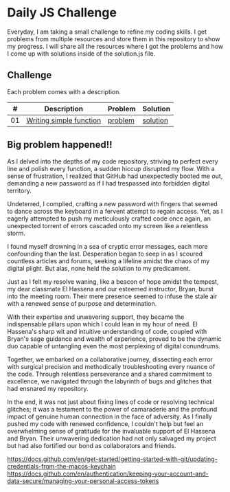 # Daily JS Challenge
Everyday, I am taking a small challenge to refine my coding skills. I get problems from multiple resources and store them in this repository to show my progress. 
I will share all the resources where I got the problems and how I come up with solutions inside of the solution.js file. 

## Challenge
Each problem comes with a description. 

|  # | Description               | Problem                              | Solution                               |
|----|---------------------------|--------------------------------------|----------------------------------------|
| 01 | [Writing simple function]() | [problem](problem_01.js) | [solution](solution_01.js) |

## Big problem happened!!
As I delved into the depths of my code repository, striving to perfect every line and polish every function, a sudden hiccup disrupted my flow. With a sense of frustration, I realized that GitHub had unexpectedly booted me out, demanding a new password as if I had trespassed into forbidden digital territory.

Undeterred, I complied, crafting a new password with fingers that seemed to dance across the keyboard in a fervent attempt to regain access. Yet, as I eagerly attempted to push my meticulously crafted code once again, an unexpected torrent of errors cascaded onto my screen like a relentless storm.

I found myself drowning in a sea of cryptic error messages, each more confounding than the last. Desperation began to seep in as I scoured countless articles and forums, seeking a lifeline amidst the chaos of my digital plight. But alas, none held the solution to my predicament.

Just as I felt my resolve waning, like a beacon of hope amidst the tempest, my dear classmate El Hassena and our esteemed instructor, Bryan, burst into the meeting room. Their mere presence seemed to infuse the stale air with a renewed sense of purpose and determination.

With their expertise and unwavering support, they became the indispensable pillars upon which I could lean in my hour of need. El Hassena's sharp wit and intuitive understanding of code, coupled with Bryan's sage guidance and wealth of experience, proved to be the dynamic duo capable of untangling even the most perplexing of digital conundrums.

Together, we embarked on a collaborative journey, dissecting each error with surgical precision and methodically troubleshooting every nuance of the code. Through relentless perseverance and a shared commitment to excellence, we navigated through the labyrinth of bugs and glitches that had ensnared my repository.

In the end, it was not just about fixing lines of code or resolving technical glitches; it was a testament to the power of camaraderie and the profound impact of genuine human connection in the face of adversity. As I finally pushed my code with renewed confidence, I couldn't help but feel an overwhelming sense of gratitude for the invaluable support of El Hassena and Bryan. Their unwavering dedication had not only salvaged my project but had also fortified our bond as collaborators and friends.

https://docs.github.com/en/get-started/getting-started-with-git/updating-credentials-from-the-macos-keychain
https://docs.github.com/en/authentication/keeping-your-account-and-data-secure/managing-your-personal-access-tokens

